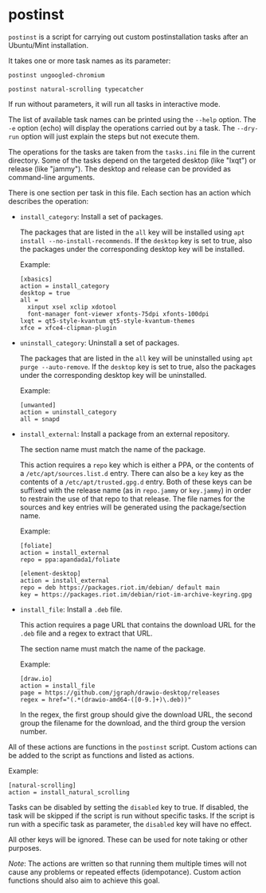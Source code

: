 # postinst

`postinst` is a script for carrying out custom postinstallation tasks
after an Ubuntu/Mint installation.

It takes one or more task names as its parameter:

```
postinst ungoogled-chromium

postinst natural-scrolling typecatcher
```

If run without parameters, it will run all tasks in interactive mode.

The list of available task names can be printed using the `--help` option.
The `-e` option (echo) will display the operations carried out by a task.
The `--dry-run` option will just explain the steps but not execute them.

The operations for the tasks are taken from the `tasks.ini` file
in the current directory.
Some of the tasks depend on the targeted desktop (like "lxqt")
or release (like "jammy").
The desktop and release can be provided as command-line arguments.

There is one section per task in this file.
Each section has an action which describes the operation:

* `install_category`: Install a set of packages.

  The packages that are listed in the `all` key will be installed
  using `apt install --no-install-recommends`.
  If the `desktop` key is set to true, also the packages
  under the corresponding desktop key will be installed.

  Example:

  ```
  [xbasics]
  action = install_category
  desktop = true
  all =
    xinput xsel xclip xdotool
    font-manager font-viewer xfonts-75dpi xfonts-100dpi
  lxqt = qt5-style-kvantum qt5-style-kvantum-themes
  xfce = xfce4-clipman-plugin
  ```

* `uninstall_category`: Uninstall a set of packages.

  The packages that are listed in the `all` key will be uninstalled
  using `apt purge --auto-remove`.
  If the `desktop` key is set to true, also the packages
  under the corresponding desktop key will be uninstalled.

  Example:

  ```
  [unwanted]
  action = uninstall_category
  all = snapd
  ```

* `install_external`: Install a package from an external repository.

  The section name must match the name of the package.

  This action requires a `repo` key which is either a PPA,
  or the contents of a `/etc/apt/sources.list.d` entry.
  There can also be a `key` key as the contents
  of a `/etc/apt/trusted.gpg.d` entry.
  Both of these keys can be suffixed with the release name
  (as in `repo.jammy` or `key.jammy`)
  in order to restrain the use of that repo to that release.
  The file names for the sources and key entries will be generated
  using the package/section name.

  Example:

  ```
  [foliate]
  action = install_external
  repo = ppa:apandada1/foliate

  [element-desktop]
  action = install_external
  repo = deb https://packages.riot.im/debian/ default main
  key = https://packages.riot.im/debian/riot-im-archive-keyring.gpg
  ```

* `install_file`: Install a `.deb` file.

  This action requires a page URL that contains the download URL
  for the `.deb` file
  and a regex to extract that URL.

  The section name must match the name of the package.

  Example:

  ```
  [draw.io]
  action = install_file
  page = https://github.com/jgraph/drawio-desktop/releases
  regex = href="(.*(drawio-amd64-([0-9.]+)\.deb))"
  ```

  In the regex, the first group should give the download URL,
  the second group the filename for the download,
  and the third group the version number.

All of these actions are functions in the `postinst` script.
Custom actions can be added to the script as functions and listed as actions.

Example:

```
[natural-scrolling]
action = install_natural_scrolling
```

Tasks can be disabled by setting the `disabled` key to true.
If disabled, the task will be skipped if the script is run
without specific tasks.
If the script is run with a specific task as parameter,
the `disabled` key will have no effect.

All other keys will be ignored.
These can be used for note taking or other purposes.

*Note*: The actions are written so that running them multiple times
will not cause any problems or repeated effects (idempotance).
Custom action functions should also aim to achieve this goal.
